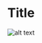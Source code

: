 # Title
![alt text](https://www.shutterstock.com/image-photo/fintech-financial-technology-cryptocurrency-investment-digital-1407910778)